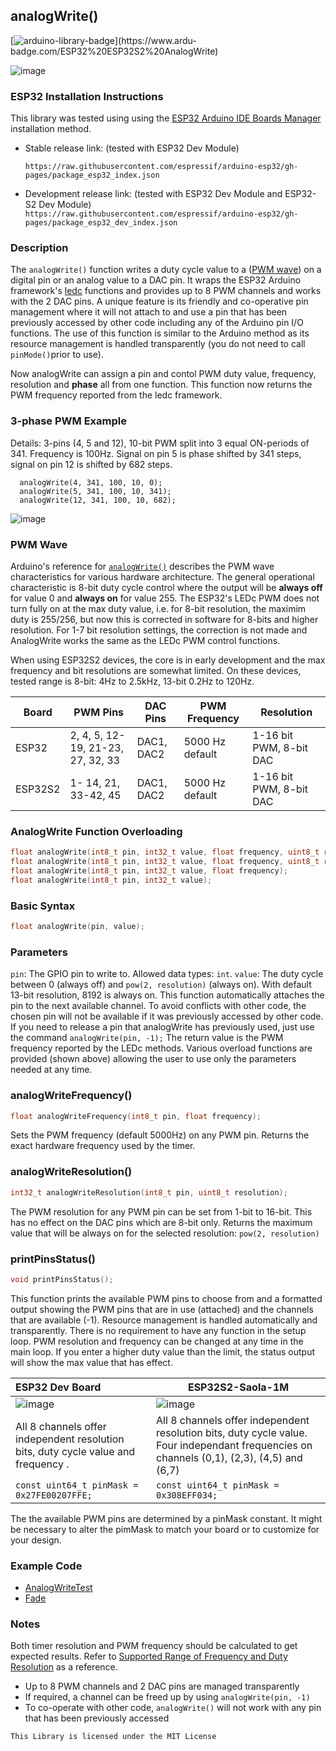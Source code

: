 

## analogWrite()

[![arduino-library-badge](https://www.ardu-badge.com/badge/ESP32%20ESP32S2%20AnalogWrite.svg?)](https://www.ardu-badge.com/ESP32%20ESP32S2%20AnalogWrite)

![image](https://user-images.githubusercontent.com/63488701/116161369-a4e06380-a6c1-11eb-995a-55f2ff7393c0.png)

### ESP32 Installation Instructions

This library was tested using using the [ESP32 Arduino IDE Boards Manager](https://github.com/espressif/arduino-esp32/blob/master/docs/arduino-ide/boards_manager.md) installation method.

- Stable release link: (tested with ESP32 Dev Module)

  `https://raw.githubusercontent.com/espressif/arduino-esp32/gh-pages/package_esp32_index.json`

- Development release link: (tested with ESP32 Dev Module and ESP32-S2 Dev Module) `https://raw.githubusercontent.com/espressif/arduino-esp32/gh-pages/package_esp32_dev_index.json`

### Description

The `analogWrite()` function writes a duty cycle value to a ([PWM wave](http://arduino.cc/en/Tutorial/PWM)) on a digital pin or an analog value to a DAC pin.  It wraps the ESP32 Arduino framework's [ledc](https://github.com/espressif/arduino-esp32/blob/master/cores/esp32/esp32-hal-ledc.c) functions and provides up to 8 PWM channels and works with the 2 DAC pins.  A unique feature is its friendly and co-operative pin management where it will not attach to and use a pin that has been previously accessed by other code including any of the Arduino pin I/O functions. The use of this function is similar to the Arduino method as its resource management is handled transparently (you do not need to call `pinMode()`prior to use).

Now analogWrite can assign a pin and contol PWM duty value, frequency, resolution and **phase** all from one function. This function now returns the PWM frequency reported from the ledc framework.

### 3-phase PWM Example

Details: 3-pins (4, 5 and 12), 10-bit PWM split into 3 equal ON-periods  of 341. Frequency is 100Hz. Signal on pin 5 is phase shifted by 341  steps, signal on pin 12 is shifted by 682 steps.

```apl
  analogWrite(4, 341, 100, 10, 0);
  analogWrite(5, 341, 100, 10, 341);
  analogWrite(12, 341, 100, 10, 682);
```

![image](https://user-images.githubusercontent.com/63488701/115972875-1207c380-a51f-11eb-8051-c7d39b9144ab.png)

### PWM Wave

Arduino's reference for [`analogWrite()`](https://www.arduino.cc/reference/en/language/functions/analog-io/analogwrite/) describes the PWM wave characteristics for various hardware architecture.  The general operational characteristic is  8-bit duty cycle control where the output will be **always off** for value 0 and **always on** for value 255.  The ESP32's LEDc PWM does not turn fully on at the max duty value, i.e. for 8-bit resolution, the maximim duty is 255/256, but now this is corrected in software for 8-bits and higher resolution. For 1-7 bit resolution settings, the correction is not made and AnalogWrite works the same as the LEDc PWM control functions.

When using ESP32S2 devices, the core is in early development and the max frequency and bit resolutions are somewhat limited. On these devices, tested range is 8-bit: 4Hz to 2.5kHz, 13-bit 0.2Hz to 120Hz.

| Board   | PWM Pins                          | DAC Pins   | PWM Frequency   | Resolution              |
| ------- | --------------------------------- | ---------- | --------------- | ----------------------- |
| ESP32   | 2, 4, 5, 12-19, 21-23, 27, 32, 33 | DAC1, DAC2 | 5000 Hz default | 1-16 bit PWM, 8-bit DAC |
| ESP32S2 | 1- 14, 21, 33-42, 45              | DAC1, DAC2 | 5000 Hz default | 1-16 bit PWM, 8-bit DAC |

### AnalogWrite  Function Overloading

```c++
float analogWrite(int8_t pin, int32_t value, float frequency, uint8_t resolution, uint32_t phase);
float analogWrite(int8_t pin, int32_t value, float frequency, uint8_t resolution);
float analogWrite(int8_t pin, int32_t value, float frequency);
float analogWrite(int8_t pin, int32_t value);
```

### Basic Syntax

```c++
float analogWrite(pin, value);
```

### Parameters

`pin`: The GPIO pin to write to.  Allowed data types: `int`.
`value`: The duty cycle between 0 (always off) and `pow(2, resolution)` (always on). With default 13-bit resolution, 8192 is always on.  This function automatically attaches the pin to the next available channel. To avoid conflicts with other code, the chosen pin will not be available if it was previously accessed by other code. If you need to release a pin that analogWrite has previously used, just use the command `analogWrite(pin, -1);` The return value is the PWM frequency reported by the LEDc methods. Various overload functions are provided (shown above) allowing the user to use only the parameters needed at any time.

### analogWriteFrequency()

```c++
float analogWriteFrequency(int8_t pin, float frequency);
```

Sets the PWM frequency (default 5000Hz) on any PWM pin. Returns the exact hardware frequency used by the timer.

### analogWriteResolution()

```c++
int32_t analogWriteResolution(int8_t pin, uint8_t resolution);
```

The PWM resolution for any PWM pin can be set from 1-bit to 16-bit. This has no effect on the DAC pins which are 8-bit only. Returns the maximum value that will be always on for the selected resolution: `pow(2, resolution)`

### printPinsStatus()

```c++
void printPinsStatus();
```

This function prints the available PWM pins to choose from and a formatted output showing the PWM pins that are in use (attached) and the channels that are available (-1). Resource management is handled automatically and transparently. There is no requirement to have any function in the setup loop. PWM resolution and frequency can be changed at any time in the main loop. If you enter a higher duty value than the limit, the status output will show the max value that has effect.

| ESP32 Dev Board                                              | ESP32S2-Saola-1M                                             |
| :----------------------------------------------------------- | ------------------------------------------------------------ |
| ![image](https://user-images.githubusercontent.com/63488701/116158380-92176000-a6bc-11eb-901d-87a7cfb8ba93.png) | ![image](https://user-images.githubusercontent.com/63488701/116162591-1e795100-a6c4-11eb-9717-6f63a3abca06.png) |
| All 8 channels offer independent resolution bits, duty cycle value and frequency . | All 8 channels offer independent resolution bits, duty cycle value. Four independant frequencies on channels (0,1), (2,3), (4,5) and (6,7) |
| `const uint64_t pinMask = 0x27FE00207FFE;`                   | `const uint64_t pinMask = 0x308EFF034;`                      |

The  the available PWM pins are determined by a pinMask constant. It might be necessary to alter the pimMask to match your board  or to customize for your design.

### Example Code

- [AnalogWriteTest](https://github.com/Dlloydev/ESP32-ESP32S2-AnalogWrite/blob/main/examples/AnalogWriteTest/AnalogWriteTest.ino)
- [Fade](https://github.com/Dlloydev/ESP32-ESP32S2-AnalogWrite/tree/main/examples/Fade)

### Notes

Both timer resolution and PWM frequency should be calculated to get expected results. Refer to [Supported Range of Frequency and Duty Resolution](https://docs.espressif.com/projects/esp-idf/en/latest/api-reference/peripherals/ledc.html#ledc-api-supported-range-frequency-duty-resolution) as a reference. 

- Up to 8 PWM channels and 2 DAC pins are managed transparently
- If required, a channel can be freed  up by using `analogWrite(pin, -1)`
- To co-operate with other code, `analogWrite()` will not work with any pin that has been previously accessed 

```
This Library is licensed under the MIT License
```

